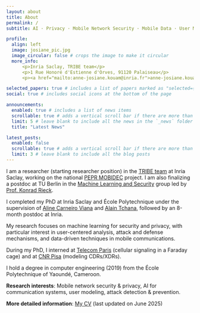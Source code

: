 ```yaml
---
layout: about
title: About
permalink: /
subtitle: AI · Privacy · Mobile Network Security · Mobile Data · User Modeling · Data Science · Behavioral Analysis

profile:
  align: left
  image: josiane_pic.jpg
  image_circular: false # crops the image to make it circular
  more_info: 
      <p>Inria Saclay, TRIBE team</p>
      <p>1 Rue Honoré d'Estienne d'Orves, 91120 Palaiseau</p>
      <p><a href="mailto:anne-josiane.kouam@inria.fr">anne-josiane.kouam@inria.fr</a></p>

selected_papers: true # includes a list of papers marked as "selected={true}"
social: true # includes social icons at the bottom of the page

announcements:
  enabled: true # includes a list of news items
  scrollable: true # adds a vertical scroll bar if there are more than 3 news items
  limit: 5 # leave blank to include all the news in the `_news` folder
  title: "Latest News"

latest_posts:
  enabled: false
  scrollable: true # adds a vertical scroll bar if there are more than 3 new posts items
  limit: 3 # leave blank to include all the blog posts
---
```


I am a researcher (starting researcher position) in the [TRIBE team](https://team.inria.fr/tribe/) at Inria Saclay, working on the national [PEPR MOBIDEC](https://pepr-mobidec.fr/) project. I am also finalizing a postdoc at TU Berlin in the [Machine Learning and Security](https://mlsec.org/) group led by [Prof. Konrad Rieck](https://mlsec.org/team/rieck/index.html).

I completed my PhD at Inria Saclay and École Polytechnique under the supervision of [Aline Carneiro Viana](http://pages.saclay.inria.fr/aline.viana/) and [Alain Tchana](http://perso.ens-lyon.fr/alain.tchana/), followed by an 8-month postdoc at Inria.

My research focuses on machine learning for security and privacy, with particular interest in user-centered analysis, attack and defense mechanisms, and data-driven techniques in mobile communications.

During my PhD, I interned at [Telecom Paris](https://www.researchgate.net/profile/Philippe-Martins) (cellular signaling in a Faraday cage) and at [CNR Pisa](https://lucapappalardo.com/) (modeling CDRs/XDRs).

I hold a degree in computer engineering (2019) from the École Polytechnique of Yaoundé, Cameroon.

**Research interests**: Mobile network security & privacy, AI for communication systems, user modeling, attack detection & prevention.

**More detailed information**: [My CV](assets/pdf/Anne_Josiane_Kouam_CV.pdf) (last updated on June 2025)
